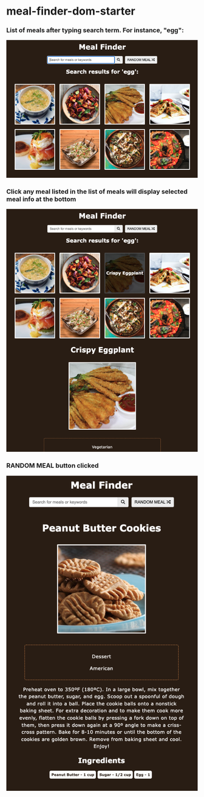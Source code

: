 # meal-finder-dom-starter

### List of meals after typing search term. For instance, "egg":

![meals](./images/meals.png)

### Click any meal listed in the list of meals will display selected meal info at the bottom

![chosen](./images/chosen.png)

### RANDOM MEAL button clicked

![random](./images/random.png)
